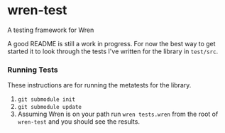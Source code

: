 # wren-test
A testing framework for Wren

A good README is still a work in progress. For now the best way to get started it to look through the tests I've written for the library in `test/src`.

### Running Tests

These instructions are for running the metatests for the library.

1. `git submodule init`
2. `git submodule update`
3. Assuming Wren is on your path run `wren tests.wren` from the root of `wren-test` and you should see the results.
